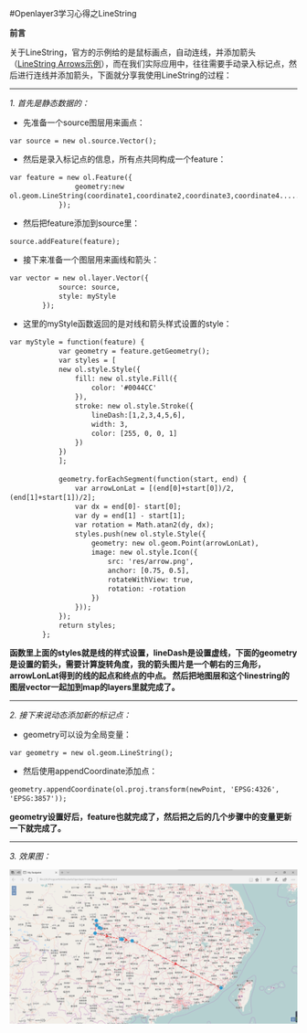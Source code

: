 #Openlayer3学习心得之LineString

**前言**

关于LineString，官方的示例给的是鼠标画点，自动连线，并添加箭头（[LineString Arrows示例](http://openlayers.org/en/latest/examples/line-arrows.html?q=linestring)），而在我们实际应用中，往往需要手动录入标记点，然后进行连线并添加箭头，下面就分享我使用LineString的过程：

---
*1. 首先是静态数据的：*

- 先准备一个source图层用来画点：

````
var source = new ol.source.Vector();
````

- 然后是录入标记点的信息，所有点共同构成一个feature：

````
var feature = new ol.Feature({  
  				geometry:new ol.geom.LineString(coordinate1,coordinate2,coordinate3,coordinate4......)
  			});
````

- 然后把feature添加到source里：

````
source.addFeature(feature);
````

- 接下来准备一个图层用来画线和箭头：

````
var vector = new ol.layer.Vector({
    		source: source,
    		style: myStyle
    	});
````

- 这里的myStyle函数返回的是对线和箭头样式设置的style：

````
var myStyle = function(feature) {
    		var geometry = feature.getGeometry();
    		var styles = [
    		new ol.style.Style({
    			fill: new ol.style.Fill({
    				color: '#0044CC'
    			}), 
    			stroke: new ol.style.Stroke({  
    				lineDash:[1,2,3,4,5,6],
    				width: 3,  
    				color: [255, 0, 0, 1]  
    			})  
    		})
    		];

    		geometry.forEachSegment(function(start, end) {
    			var arrowLonLat = [(end[0]+start[0])/2,(end[1]+start[1])/2];
    			var dx = end[0]- start[0]; 
    			var dy = end[1] - start[1];
    			var rotation = Math.atan2(dy, dx);
    			styles.push(new ol.style.Style({
    				geometry: new ol.geom.Point(arrowLonLat),
    				image: new ol.style.Icon({
    					src: 'res/arrow.png',
    					anchor: [0.75, 0.5],
    					rotateWithView: true,
    					rotation: -rotation
    				})
    			}));
    		});
    		return styles;
    	};
````

**函数里上面的styles就是线的样式设置，lineDash是设置虚线，下面的geometry是设置的箭头，需要计算旋转角度，我的箭头图片是一个朝右的三角形，arrowLonLat得到的线的起点和终点的中点。
然后把地图层和这个linestring的图层vector一起加到map的layers里就完成了。**

---
*2. 接下来说动态添加新的标记点：*

- geometry可以设为全局变量：

````
var geometry = new ol.geom.LineString();
````

- 然后使用appendCoordinate添加点：

````
geometry.appendCoordinate(ol.proj.transform(newPoint, 'EPSG:4326', 'EPSG:3857'));
````

**geometry设置好后，feature也就完成了，然后把之后的几个步骤中的变量更新一下就完成了。**

---
*3. 效果图：*

![](https://github.com/13608089849/Openlayer3-LineString/blob/master/image/linestring.png?raw=true)
